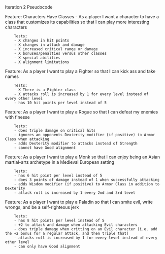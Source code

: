 Iteration 2 Pseudocode

Feature: Characters Have Classes
    - As a player I want a character to have a class that customizes its capabilities so that I can play more interesting characters

        Tests:
        - X changes in hit points
        - X changes in attack and damage
        - X increased critical range or damage
        - X bonuses/penalties versus other classes
        - X special abilities
        - X alignment limitations

Feature: As a player I want to play a Fighter so that I can kick ass and take names

        Tests:
        - X There is a Fighter class
        - X attacks roll is increased by 1 for every level instead of every other level
        - has 10 hit points per level instead of 5

Feature: As a player I want to play a Rogue so that I can defeat my enemies with finesse

        Tests:
        - does triple damage on critical hits
        - ignores an opponents Dexterity modifier (if positive) to Armor Class when attacking
        - adds Dexterity modifier to attacks instead of Strength
        - cannot have Good alignment

Feature: As a player I want to play a Monk so that I can enjoy being an Asian martial-arts archetype in a Medieval European setting

        Tests:
        - has 6 hit point per level instead of 5
        - does 3 points of damage instead of 1 when successfully attacking
        - adds Wisdom modifier (if positive) to Armor Class in addition to Dexterity
        - attack roll is increased by 1 every 2nd and 3rd level

Feature: As a player I want to play a Paladin so that I can smite evil, write wrongs, and be a self-righteous jerk

        Tests:
        - has 8 hit points per level instead of 5
        - +2 to attack and damage when attacking Evil characters
        - does triple damage when critting on an Evil character (i.e. add the +2 bonus for a regular attack, and then triple that)
        - attacks roll is increased by 1 for every level instead of every other level
        - can only have Good alignment